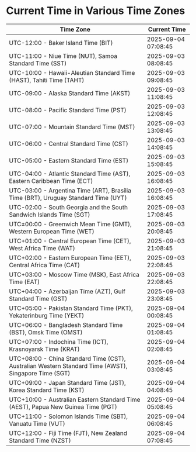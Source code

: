 # Current Time in Various Time Zones

| Time Zone | Current Time |
|-----------|--------------|
| UTC-12:00 - Baker Island Time (BIT) | 2025-09-04 07:08:45 |
| UTC-11:00 - Niue Time (NUT), Samoa Standard Time (SST) | 2025-09-03 08:08:45 |
| UTC-10:00 - Hawaii-Aleutian Standard Time (HAST), Tahiti Time (TAHT) | 2025-09-03 09:08:45 |
| UTC-09:00 - Alaska Standard Time (AKST) | 2025-09-03 11:08:45 |
| UTC-08:00 - Pacific Standard Time (PST) | 2025-09-03 12:08:45 |
| UTC-07:00 - Mountain Standard Time (MST) | 2025-09-03 13:08:45 |
| UTC-06:00 - Central Standard Time (CST) | 2025-09-03 14:08:45 |
| UTC-05:00 - Eastern Standard Time (EST) | 2025-09-03 15:08:45 |
| UTC-04:00 - Atlantic Standard Time (AST), Eastern Caribbean Time (ECT) | 2025-09-03 16:08:45 |
| UTC-03:00 - Argentina Time (ART), Brasília Time (BRT), Uruguay Standard Time (UYT) | 2025-09-03 16:08:45 |
| UTC-02:00 - South Georgia and the South Sandwich Islands Time (SGT) | 2025-09-03 17:08:45 |
| UTC±00:00 - Greenwich Mean Time (GMT), Western European Time (WET) | 2025-09-03 20:08:45 |
| UTC+01:00 - Central European Time (CET), West Africa Time (WAT) | 2025-09-03 21:08:45 |
| UTC+02:00 - Eastern European Time (EET), Central Africa Time (CAT) | 2025-09-03 22:08:45 |
| UTC+03:00 - Moscow Time (MSK), East Africa Time (EAT) | 2025-09-03 22:08:45 |
| UTC+04:00 - Azerbaijan Time (AZT), Gulf Standard Time (GST) | 2025-09-03 23:08:45 |
| UTC+05:00 - Pakistan Standard Time (PKT), Yekaterinburg Time (YEKT) | 2025-09-04 00:08:45 |
| UTC+06:00 - Bangladesh Standard Time (BST), Omsk Time (OMST) | 2025-09-04 01:08:45 |
| UTC+07:00 - Indochina Time (ICT), Krasnoyarsk Time (KRAT) | 2025-09-04 02:08:45 |
| UTC+08:00 - China Standard Time (CST), Australian Western Standard Time (AWST), Singapore Time (SGT) | 2025-09-04 03:08:45 |
| UTC+09:00 - Japan Standard Time (JST), Korea Standard Time (KST) | 2025-09-04 04:08:45 |
| UTC+10:00 - Australian Eastern Standard Time (AEST), Papua New Guinea Time (PGT) | 2025-09-04 05:08:45 |
| UTC+11:00 - Solomon Islands Time (SBT), Vanuatu Time (VUT) | 2025-09-04 06:08:45 |
| UTC+12:00 - Fiji Time (FJT), New Zealand Standard Time (NZST) | 2025-09-04 07:08:45 |
